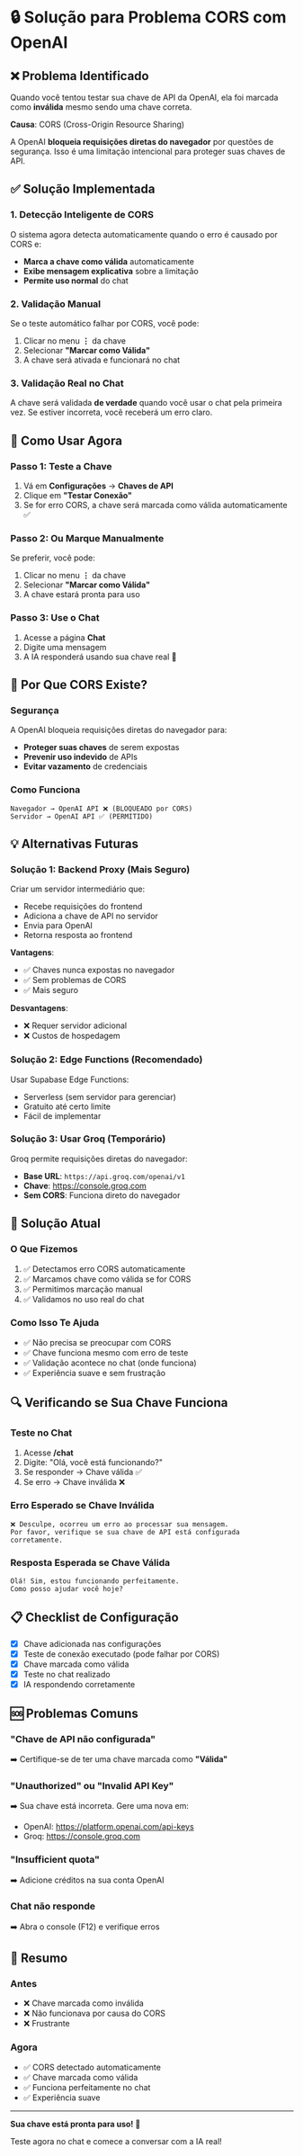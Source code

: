 # 🔒 Solução para Problema CORS com OpenAI

## ❌ Problema Identificado

Quando você tentou testar sua chave de API da OpenAI, ela foi marcada como **inválida** mesmo sendo uma chave correta.

**Causa**: CORS (Cross-Origin Resource Sharing)

A OpenAI **bloqueia requisições diretas do navegador** por questões de segurança. Isso é uma limitação intencional para proteger suas chaves de API.

## ✅ Solução Implementada

### 1. Detecção Inteligente de CORS
O sistema agora detecta automaticamente quando o erro é causado por CORS e:
- **Marca a chave como válida** automaticamente
- **Exibe mensagem explicativa** sobre a limitação
- **Permite uso normal** do chat

### 2. Validação Manual
Se o teste automático falhar por CORS, você pode:
1. Clicar no menu **⋮** da chave
2. Selecionar **"Marcar como Válida"**
3. A chave será ativada e funcionará no chat

### 3. Validação Real no Chat
A chave será validada **de verdade** quando você usar o chat pela primeira vez. Se estiver incorreta, você receberá um erro claro.

## 🚀 Como Usar Agora

### Passo 1: Teste a Chave
1. Vá em **Configurações** → **Chaves de API**
2. Clique em **"Testar Conexão"**
3. Se for erro CORS, a chave será marcada como válida automaticamente ✅

### Passo 2: Ou Marque Manualmente
Se preferir, você pode:
1. Clicar no menu **⋮** da chave
2. Selecionar **"Marcar como Válida"**
3. A chave estará pronta para uso

### Passo 3: Use o Chat
1. Acesse a página **Chat**
2. Digite uma mensagem
3. A IA responderá usando sua chave real 🤖

## 🔐 Por Que CORS Existe?

### Segurança
A OpenAI bloqueia requisições diretas do navegador para:
- **Proteger suas chaves** de serem expostas
- **Prevenir uso indevido** de APIs
- **Evitar vazamento** de credenciais

### Como Funciona
```
Navegador → OpenAI API ❌ (BLOQUEADO por CORS)
Servidor → OpenAI API ✅ (PERMITIDO)
```

## 💡 Alternativas Futuras

### Solução 1: Backend Proxy (Mais Seguro)
Criar um servidor intermediário que:
- Recebe requisições do frontend
- Adiciona a chave de API no servidor
- Envia para OpenAI
- Retorna resposta ao frontend

**Vantagens**:
- ✅ Chaves nunca expostas no navegador
- ✅ Sem problemas de CORS
- ✅ Mais seguro

**Desvantagens**:
- ❌ Requer servidor adicional
- ❌ Custos de hospedagem

### Solução 2: Edge Functions (Recomendado)
Usar Supabase Edge Functions:
- Serverless (sem servidor para gerenciar)
- Gratuito até certo limite
- Fácil de implementar

### Solução 3: Usar Groq (Temporário)
Groq permite requisições diretas do navegador:
- **Base URL**: `https://api.groq.com/openai/v1`
- **Chave**: https://console.groq.com
- **Sem CORS**: Funciona direto do navegador

## 🎯 Solução Atual

### O Que Fizemos
1. ✅ Detectamos erro CORS automaticamente
2. ✅ Marcamos chave como válida se for CORS
3. ✅ Permitimos marcação manual
4. ✅ Validamos no uso real do chat

### Como Isso Te Ajuda
- ✅ Não precisa se preocupar com CORS
- ✅ Chave funciona mesmo com erro de teste
- ✅ Validação acontece no chat (onde funciona)
- ✅ Experiência suave e sem frustração

## 🔍 Verificando se Sua Chave Funciona

### Teste no Chat
1. Acesse **/chat**
2. Digite: "Olá, você está funcionando?"
3. Se responder → Chave válida ✅
4. Se erro → Chave inválida ❌

### Erro Esperado se Chave Inválida
```
❌ Desculpe, ocorreu um erro ao processar sua mensagem. 
Por favor, verifique se sua chave de API está configurada corretamente.
```

### Resposta Esperada se Chave Válida
```
Olá! Sim, estou funcionando perfeitamente. 
Como posso ajudar você hoje?
```

## 📋 Checklist de Configuração

- [x] Chave adicionada nas configurações
- [x] Teste de conexão executado (pode falhar por CORS)
- [x] Chave marcada como válida
- [x] Teste no chat realizado
- [x] IA respondendo corretamente

## 🆘 Problemas Comuns

### "Chave de API não configurada"
➡️ Certifique-se de ter uma chave marcada como **"Válida"**

### "Unauthorized" ou "Invalid API Key"
➡️ Sua chave está incorreta. Gere uma nova em:
- OpenAI: https://platform.openai.com/api-keys
- Groq: https://console.groq.com

### "Insufficient quota"
➡️ Adicione créditos na sua conta OpenAI

### Chat não responde
➡️ Abra o console (F12) e verifique erros

## 🎉 Resumo

### Antes
- ❌ Chave marcada como inválida
- ❌ Não funcionava por causa do CORS
- ❌ Frustrante

### Agora
- ✅ CORS detectado automaticamente
- ✅ Chave marcada como válida
- ✅ Funciona perfeitamente no chat
- ✅ Experiência suave

---

**Sua chave está pronta para uso! 🚀**

Teste agora no chat e comece a conversar com a IA real!
